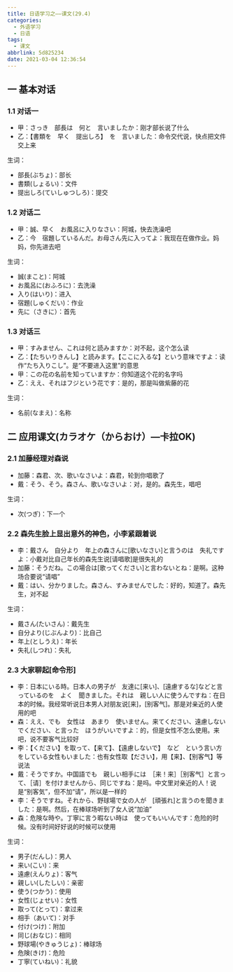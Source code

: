 ```yaml
---
title: 日语学习之——课文(29.4)
categories:
  - 外语学习
  - 日语
tags:
  - 课文
abbrlink: 5d825234
date: 2021-03-04 12:36:54
---
```

## 一 基本对话

### 1.1 对话一

* 甲：さっき　部長は　何と　言いましたか：刚才部长说了什么
* 乙：【書類を　早く　提出しろ】　を　言いました：命令交代说，快点把文件交上来

<!--more-->

生词：

* 部長(ぶちょ)：部长
* 書類(しょるい)：文件
* 提出しろ(ていしゅつしろ)：提交

### 1.2 对话二

* 甲：誠、早く　お風呂に入りなさい：阿城，快去洗澡吧
* 乙：今　宿題しているんだ。お母さん先に入ってよ：我现在在做作业。妈妈，你先进去吧

生词：

* 誠(まこと)：阿城
* お風呂に(おふろに)：去洗澡
* 入り(はいり)：进入
* 宿題(しゅくだい)：作业
* 先に（さきに）：首先

### 1.3 对话三

* 甲：すみません、これは何と読みますか：对不起，这个怎么读
* 乙：【たちいりきんし】と読みます。【ここに入るな】という意味ですよ：读作“たち入りこし”。是“不要进入这里”的意思
* 甲：この花の名前を知っていますか：你知道这个花的名字吗
* 乙：ええ、それはフジという花です：是的，那是叫做紫藤的花

生词：

* 名前(なまえ)：名称

## 二 应用课文(カラオケ（からおけ）—卡拉OK)

### 2.1 加藤经理对森说

* 加藤：森君、次、歌いなさいよ：森君，轮到你唱歌了
* 戴：そう、そう。森さん、歌いなさいよ：对，是的。森先生，唱吧

生词：

* 次(つぎ)：下一个

### 2.2 森先生脸上显出意外的神色，小李紧跟着说

* 李：戴さん　自分より　年上の森さんに[歌いなさい]と言うのは　失礼ですよ：小戴对比自己年长的森先生说[请唱歌]是很失礼的
* 加藤：そうだね。この場合は[歌ってください]と言わないとね：是啊。这种场合要说“请唱”
* 戴：はい、分かりました。森さん、すみませんでした：好的，知道了。森先生，对不起

生词：

* 戴さん(たいさん)：戴先生
* 自分より(じぶんより)：比自己
* 年上(としうえ)：年长
* 失礼(しつれ)：失礼

### 2.3 大家聊起[命令形]

* 李：日本にいる時。日本人の男子が　友達に[来い]、[遠慮するな]などと言っているのを　よく　聞きました。それは　親しい人に使うんですね：在日本的时候。我经常听说日本男人对朋友说[来]，[别客气]。那是对亲近的人使用的吧
* 森：ええ、でも　女性は　あまり　使いません。来てください、遠慮しないでください、と言った　ほうがいいですよ：的，但是女性不怎么使用。来吧，说不要客气比较好
* 李：【ください】を取って、【来て】、【遠慮しないで】　など　という言い方をしている女性もいました：也有女性取【ださい】，用【来】、【别客气】等说法
* 戴：そうですか。中国語でも　親しい相手には　［来！来］［别客气］と言って、［请］を付けませんから、同じですね：是吗。中文里对亲近的人！说是“别客気”，但不加“请”，所以是一样的
* 李：そうですね。それから、野球場で女の人が　[頑張れ]と言うのを聞きました：是啊。然后，在棒球场听到了女人说“加油”
* 森：危険な時や。丁寧に言う暇ない時は　使ってもいいんです：危险的时候。没有时间好好说的时候可以使用

生词：

* 男子(だんし)：男人
* 来い(こい)：来
* 遠慮(えんりょ)：客气
* 親しい(したしい)：亲密
* 使う(つかう)：使用
* 女性(じょせい)：女性
* 取って(とって)：拿过来
* 相手（あいて)：对手
* 付け(つけ)：附加
* 同じ(おなじ)：相同
* 野球場(やきゅうじょ)：棒球场
* 危険(きけ)：危险
* 丁寧(ていねい)：礼貌